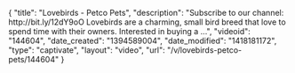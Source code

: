 {
    "title": "Lovebirds - Petco Pets",
    "description": "Subscribe to our channel: http:\/\/bit.ly\/12dY9oO Lovebirds are a charming, small bird breed that love to spend time with their owners. Interested in buying a ...",
    "videoid": "144604",
    "date_created": "1394589004",
    "date_modified": "1418181172",
    "type": "captivate",
    "layout": "video",
    "url": "\/v\/lovebirds-petco-pets\/144604"
}
